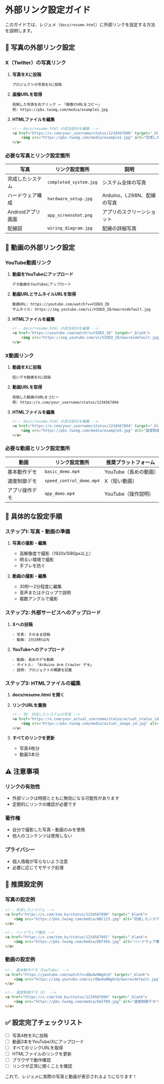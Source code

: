 # 外部リンク設定ガイド

このガイドでは、レジュメ（`docs/resume.html`）に外部リンクを設定する方法を説明します。

## 📸 写真の外部リンク設定

### X（Twitter）の写真リンク

1. **写真をXに投稿**
   ```
   プロジェクトの写真をXに投稿
   ```

2. **画像URLを取得**
   ```
   投稿した写真を右クリック → 「画像のURLをコピー」
   例: https://pbs.twimg.com/media/example1.jpg
   ```

3. **HTMLファイルを編集**
   ```html
   <!-- docs/resume.html の該当部分を編集 -->
   <a href="https://x.com/your_username/status/1234567890" target="_blank">
       <img src="https://pbs.twimg.com/media/example1.jpg" alt="完成したシステム">
   </a>
   ```

### 必要な写真とリンク設定箇所

| 写真 | リンク設定箇所 | 説明 |
|------|----------------|------|
| 完成したシステム | `completed_system.jpg` | システム全体の写真 |
| ハードウェア構成 | `hardware_setup.jpg` | Arduino、L298N、配線の写真 |
| Androidアプリ画面 | `app_screenshot.png` | アプリのスクリーンショット |
| 配線図 | `wiring_diagram.jpg` | 配線の詳細写真 |

## 🎥 動画の外部リンク設定

### YouTube動画リンク

1. **動画をYouTubeにアップロード**
   ```
   デモ動画をYouTubeにアップロード
   ```

2. **動画URLとサムネイルURLを取得**
   ```
   動画URL: https://youtube.com/watch?v=VIDEO_ID
   サムネイル: https://img.youtube.com/vi/VIDEO_ID/maxresdefault.jpg
   ```

3. **HTMLファイルを編集**
   ```html
   <!-- docs/resume.html の該当部分を編集 -->
   <a href="https://youtube.com/watch?v=VIDEO_ID" target="_blank">
       <img src="https://img.youtube.com/vi/VIDEO_ID/maxresdefault.jpg" alt="基本動作デモ">
   </a>
   ```

### X動画リンク

1. **動画をXに投稿**
   ```
   短いデモ動画をXに投稿
   ```

2. **動画URLを取得**
   ```
   投稿した動画のURLをコピー
   例: https://x.com/your_username/status/1234567894
   ```

3. **HTMLファイルを編集**
   ```html
   <!-- docs/resume.html の該当部分を編集 -->
   <a href="https://x.com/your_username/status/1234567894" target="_blank">
       <img src="https://pbs.twimg.com/media/example5.jpg" alt="速度制御デモ">
   </a>
   ```

### 必要な動画とリンク設定箇所

| 動画 | リンク設定箇所 | 推奨プラットフォーム |
|------|----------------|---------------------|
| 基本動作デモ | `basic_demo.mp4` | YouTube（長めの動画） |
| 速度制御デモ | `speed_control_demo.mp4` | X（短い動画） |
| アプリ操作デモ | `app_demo.mp4` | YouTube（操作説明） |

## 🔧 具体的な設定手順

### ステップ1: 写真・動画の準備

1. **写真の撮影・編集**
   - 高解像度で撮影（1920x1080px以上）
   - 明るい環境で撮影
   - 手ブレを防ぐ

2. **動画の撮影・編集**
   - 30秒〜2分程度に編集
   - 音声またはテロップで説明
   - 複数アングルで撮影

### ステップ2: 外部サービスへのアップロード

1. **Xへの投稿**
   ```
   - 写真: そのまま投稿
   - 動画: 2分20秒以内
   ```

2. **YouTubeへのアップロード**
   ```
   - 動画: 長めのデモ動画
   - タイトル: 「Arduino Arm Crawler デモ」
   - 説明: プロジェクトの概要を記載
   ```

### ステップ3: HTMLファイルの編集

1. **docs/resume.html を開く**

2. **リンクURLを置換**
   ```html
   <!-- 例: 完成したシステムの写真 -->
   <a href="https://x.com/your_actual_username/status/actual_status_id" target="_blank" rel="noopener noreferrer">
       <img src="https://pbs.twimg.com/media/actual_image_id.jpg" alt="完成したシステム" onerror="this.style.display='none'; this.nextElementSibling.style.display='block';">
   </a>
   ```

3. **すべてのリンクを更新**
   - 写真4枚分
   - 動画3本分

## ⚠️ 注意事項

### リンクの有効性
- 外部リンクは時間とともに無効になる可能性があります
- 定期的にリンクの確認が必要です

### 著作権
- 自分で撮影した写真・動画のみを使用
- 他人のコンテンツは使用しない

### プライバシー
- 個人情報が写らないよう注意
- 必要に応じてモザイク処理

## 🎯 推奨設定例

### 写真の設定例
```html
<!-- 完成したシステム -->
<a href="https://x.com/tom_ku/status/1234567890" target="_blank">
    <img src="https://pbs.twimg.com/media/ABC123.jpg" alt="完成したシステム">
</a>

<!-- ハードウェア構成 -->
<a href="https://x.com/tom_ku/status/1234567891" target="_blank">
    <img src="https://pbs.twimg.com/media/DEF456.jpg" alt="ハードウェア構成">
</a>
```

### 動画の設定例
```html
<!-- 基本動作デモ（YouTube） -->
<a href="https://youtube.com/watch?v=dQw4w9WgXcQ" target="_blank">
    <img src="https://img.youtube.com/vi/dQw4w9WgXcQ/maxresdefault.jpg" alt="基本動作デモ">
</a>

<!-- 速度制御デモ（X） -->
<a href="https://x.com/tom_ku/status/1234567894" target="_blank">
    <img src="https://pbs.twimg.com/media/GHI789.jpg" alt="速度制御デモ">
</a>
```

## ✅ 設定完了チェックリスト

- [ ] 写真4枚をXに投稿
- [ ] 動画3本をYouTube/Xにアップロード
- [ ] すべてのリンクURLを取得
- [ ] HTMLファイルのリンクを更新
- [ ] ブラウザで動作確認
- [ ] リンクが正常に開くことを確認

これで、レジュメに実際の写真と動画が表示されるようになります！ 